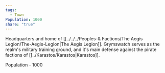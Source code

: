 ```yaml
---
tags:
  - Town
Population: 1000
share: "true"
---
```


Headquarters and home of [[../../../Peoples-& Factions/The Aegis Legion/The-Aegis-Legion|The Aegis Legion]]. Grymswatch serves as the realm's military training ground, and it's main defense against the pirate factions of [[../Karastos/Karastos|Karastos]]. 

Population - 1000